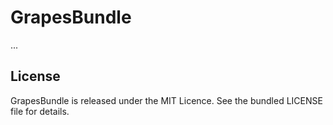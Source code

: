 # GrapesBundle

...

## License

GrapesBundle is released under the MIT Licence. See the bundled LICENSE file for details.
